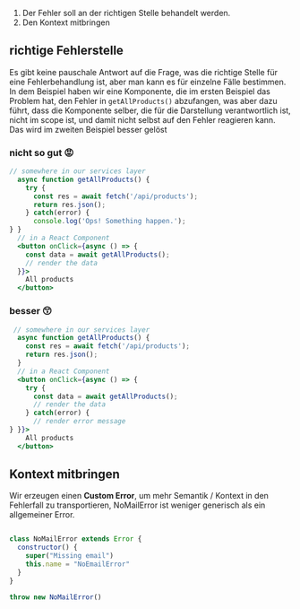1. Der Fehler soll an der richtigen Stelle behandelt werden. 
2. Den Kontext mitbringen
## richtige Fehlerstelle

Es gibt keine pauschale Antwort auf die Frage, was die richtige Stelle für eine Fehlerbehandlung ist, aber man kann es für einzelne Fälle bestimmen. In dem Beispiel haben wir eine Komponente, die im ersten Beispiel das Problem hat, den Fehler in `getAllProducts()` abzufangen, was aber dazu führt, dass die Komponente selber, die für die Darstellung verantwortlich ist, nicht im scope ist, und damit nicht selbst auf den Fehler reagieren kann. Das wird im zweiten Beispiel besser gelöst
### nicht so gut 😡

```jsx
// somewhere in our services layer
  async function getAllProducts() {
    try {
      const res = await fetch('/api/products');
      return res.json();
    } catch(error) {
      console.log('Ops! Something happen.');
} }
  // in a React Component
  <button onClick={async () => {
    const data = await getAllProducts();
    // render the data
  }}>
    All products
  </button>

```

### besser 😙

```jsx
 // somewhere in our services layer
  async function getAllProducts() {
    const res = await fetch('/api/products');
    return res.json();
  }
  // in a React Component
  <button onClick={async () => {
    try {
      const data = await getAllProducts();
      // render the data
    } catch(error) {
      // render error message
} }}>
    All products
  </button>
```
## Kontext mitbringen

Wir erzeugen einen **Custom Error**, um mehr Semantik / Kontext in den Fehlerfall zu transportieren, NoMailError ist weniger generisch als ein allgemeiner Error.

```js

class NoMailError extends Error {
  constructor() {
	super("Missing email")
	this.name = "NoEmailError"
  }
}

throw new NoMailError()
```

